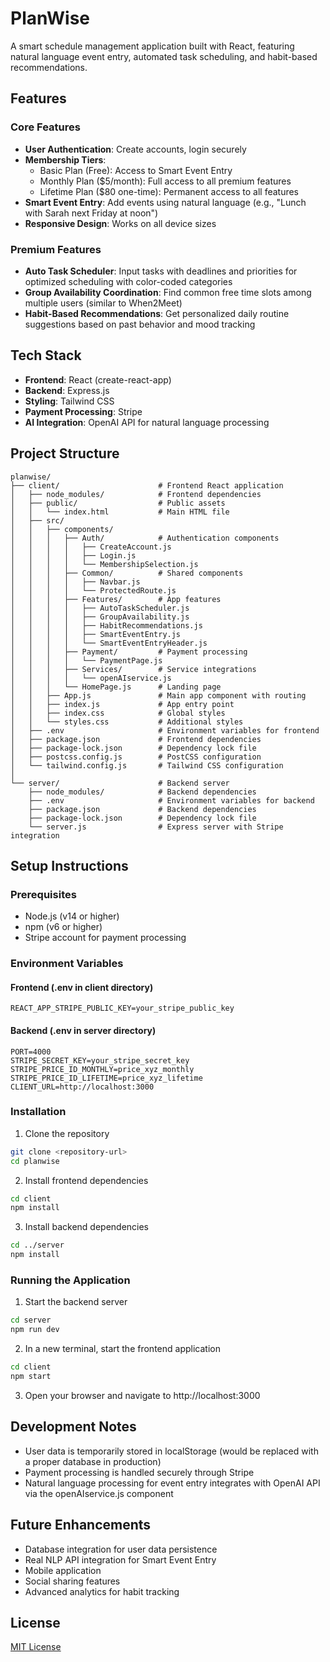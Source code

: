 # PlanWise

A smart schedule management application built with React, featuring natural language event entry, automated task scheduling, and habit-based recommendations.

## Features

### Core Features
- **User Authentication**: Create accounts, login securely
- **Membership Tiers**:
  - Basic Plan (Free): Access to Smart Event Entry
  - Monthly Plan ($5/month): Full access to all premium features
  - Lifetime Plan ($80 one-time): Permanent access to all features
- **Smart Event Entry**: Add events using natural language (e.g., "Lunch with Sarah next Friday at noon")
- **Responsive Design**: Works on all device sizes

### Premium Features
- **Auto Task Scheduler**: Input tasks with deadlines and priorities for optimized scheduling with color-coded categories
- **Group Availability Coordination**: Find common free time slots among multiple users (similar to When2Meet)
- **Habit-Based Recommendations**: Get personalized daily routine suggestions based on past behavior and mood tracking

## Tech Stack

- **Frontend**: React (create-react-app)
- **Backend**: Express.js
- **Styling**: Tailwind CSS
- **Payment Processing**: Stripe
- **AI Integration**: OpenAI API for natural language processing

## Project Structure

```
planwise/
├── client/                      # Frontend React application
│   ├── node_modules/            # Frontend dependencies
│   ├── public/                  # Public assets
│   │   └── index.html           # Main HTML file
│   ├── src/
│   │   ├── components/
│   │   │   ├── Auth/            # Authentication components
│   │   │   │   ├── CreateAccount.js
│   │   │   │   ├── Login.js
│   │   │   │   └── MembershipSelection.js
│   │   │   ├── Common/          # Shared components
│   │   │   │   ├── Navbar.js
│   │   │   │   └── ProtectedRoute.js
│   │   │   ├── Features/        # App features
│   │   │   │   ├── AutoTaskScheduler.js
│   │   │   │   ├── GroupAvailability.js
│   │   │   │   ├── HabitRecommendations.js
│   │   │   │   ├── SmartEventEntry.js
│   │   │   │   └── SmartEventEntryHeader.js
│   │   │   ├── Payment/         # Payment processing
│   │   │   │   └── PaymentPage.js
│   │   │   ├── Services/        # Service integrations
│   │   │   │   └── openAIservice.js
│   │   │   └── HomePage.js      # Landing page
│   │   ├── App.js               # Main app component with routing
│   │   ├── index.js             # App entry point
│   │   ├── index.css            # Global styles
│   │   └── styles.css           # Additional styles
│   ├── .env                     # Environment variables for frontend
│   ├── package.json             # Frontend dependencies
│   ├── package-lock.json        # Dependency lock file
│   ├── postcss.config.js        # PostCSS configuration
│   └── tailwind.config.js       # Tailwind CSS configuration
│
└── server/                      # Backend server
    ├── node_modules/            # Backend dependencies
    ├── .env                     # Environment variables for backend
    ├── package.json             # Backend dependencies
    ├── package-lock.json        # Dependency lock file
    └── server.js                # Express server with Stripe integration
```

## Setup Instructions

### Prerequisites
- Node.js (v14 or higher)
- npm (v6 or higher)
- Stripe account for payment processing

### Environment Variables

#### Frontend (.env in client directory)
```
REACT_APP_STRIPE_PUBLIC_KEY=your_stripe_public_key
```

#### Backend (.env in server directory)
```
PORT=4000
STRIPE_SECRET_KEY=your_stripe_secret_key
STRIPE_PRICE_ID_MONTHLY=price_xyz_monthly
STRIPE_PRICE_ID_LIFETIME=price_xyz_lifetime
CLIENT_URL=http://localhost:3000
```

### Installation

1. Clone the repository
```bash
git clone <repository-url>
cd planwise
```

2. Install frontend dependencies
```bash
cd client
npm install
```

3. Install backend dependencies
```bash
cd ../server
npm install
```

### Running the Application

1. Start the backend server
```bash
cd server
npm run dev
```

2. In a new terminal, start the frontend application
```bash
cd client
npm start
```

3. Open your browser and navigate to http://localhost:3000

## Development Notes

- User data is temporarily stored in localStorage (would be replaced with a proper database in production)
- Payment processing is handled securely through Stripe
- Natural language processing for event entry integrates with OpenAI API via the openAIservice.js component

## Future Enhancements

- Database integration for user data persistence
- Real NLP API integration for Smart Event Entry
- Mobile application
- Social sharing features
- Advanced analytics for habit tracking

## License

[MIT License](LICENSE)

